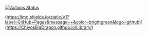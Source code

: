 [![Actions Status](https://github.com/ChiyosBigDragon/Library/workflows/verify/badge.svg)](https://github.com/ChiyosBigDragon/Library/actions)

(https://img.shields.io/static/v1?label=GitHub+Pages&message=+&color=brightgreen&logo=github)](https://ChiyosBigDragon.github.io/Library/)